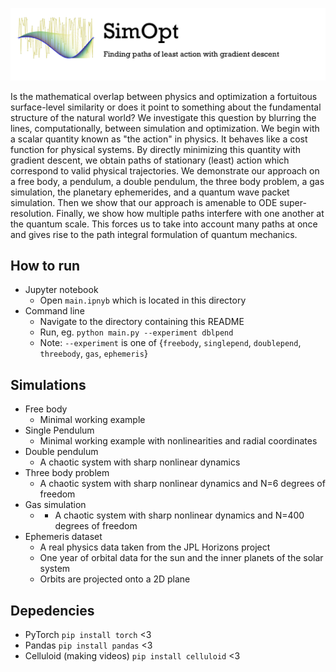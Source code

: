 ![logo.png](static/logo.png)

Is the mathematical overlap between physics and optimization a fortuitous surface-level similarity or does it point to something about the fundamental structure of the natural world? We investigate this question by blurring the lines, computationally, between simulation and optimization. We begin with a scalar quantity known as "the action" in physics. It behaves like a cost function for physical systems. By directly minimizing this quantity with gradient descent, we obtain paths of stationary (least) action which correspond to valid physical trajectories. We demonstrate our approach on a free body, a pendulum, a double pendulum, the three body problem, a gas simulation, the planetary ephemerides, and a quantum wave packet simulation. Then we show that our approach is amenable to ODE super-resolution. Finally, we show how multiple paths interfere with one another at the quantum scale. This forces us to take into account many paths at once and gives rise to the path integral formulation of quantum mechanics.

## How to run

* Jupyter notebook
	* Open `main.ipnyb` which is located in this directory
* Command line
	* Navigate to the directory containing this README
	* Run, eg. `python main.py --experiment dblpend`
	* Note: `--experiment` is one of {`freebody`, `singlepend`, `doublepend`, `threebody`, `gas`, `ephemeris`}


## Simulations

* Free body
	* Minimal working example
* Single Pendulum
	* Minimal working example with nonlinearities and radial coordinates
* Double pendulum
	* A chaotic system with sharp nonlinear dynamics
* Three body problem
	* A chaotic system with sharp nonlinear dynamics and N=6 degrees of freedom
* Gas simulation
	* * A chaotic system with sharp nonlinear dynamics and N=400 degrees of freedom
* Ephemeris dataset
	* A real physics data taken from the JPL Horizons project
	* One year of orbital data for the sun and the inner planets of the solar system
	* Orbits are projected onto a 2D plane


## Depedencies

* PyTorch `pip install torch` <3
* Pandas `pip install pandas` <3
* Celluloid (making videos) `pip install celluloid` <3
